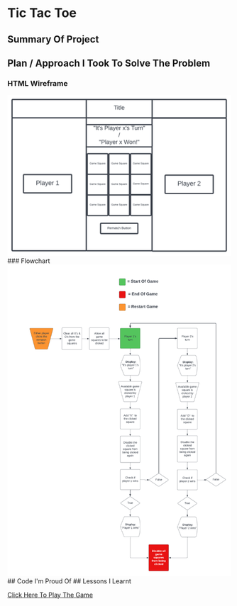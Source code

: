 # Tic Tac Toe
## Summary Of Project
## Plan / Approach I Took To Solve The Problem
### HTML Wireframe
  <img src="./Images/Tic-Tac-Toe Wireframe.png" alt="">
### Flowchart
  <img src="./Images/Tic-Tac-Toe Flowchart.png" alt="">
## Code I'm Proud Of
## Lessons I Learnt

<a href="https://marcusadams1220.github.io/tic-tac-toe/">Click Here To Play The Game</a>
